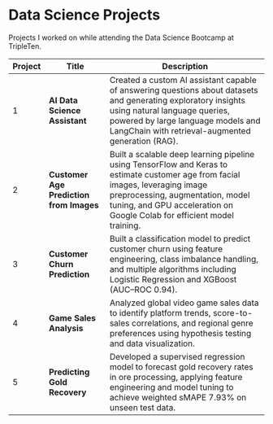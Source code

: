 # Data Science Projects

Projects I worked on while attending the Data Science Bootcamp at TripleTen.

| Project | Title | Description |
|---------|-------|-------------|
| 1 | **AI Data Science Assistant** | Created a custom AI assistant capable of answering questions about datasets and generating exploratory insights using natural language queries, powered by large language models and LangChain with retrieval-augmented generation (RAG). |
| 2 | **Customer Age Prediction from Images** | Built a scalable deep learning pipeline using TensorFlow and Keras to estimate customer age from facial images, leveraging image preprocessing, augmentation, model tuning, and GPU acceleration on Google Colab for efficient model training. |
| 3 | **Customer Churn Prediction** | Built a classification model to predict customer churn using feature engineering, class imbalance handling, and multiple algorithms including Logistic Regression and XGBoost (AUC–ROC 0.94). |
| 4 | **Game Sales Analysis** | Analyzed global video game sales data to identify platform trends, score-to-sales correlations, and regional genre preferences using hypothesis testing and data visualization. |
| 5 | **Predicting Gold Recovery** | Developed a supervised regression model to forecast gold recovery rates in ore processing, applying feature engineering and model tuning to achieve weighted sMAPE 7.93% on unseen test data. |
